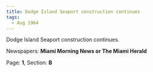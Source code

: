 ```yaml
---  
title: Dodge Island Seaport construction continues  
tags:  
  - Aug 1964  
---  
```

  
Dodge Island Seaport construction continues.  
  
Newspapers: **Miami Morning News or The Miami Herald**  
  
Page: **1**, Section: **B** 
